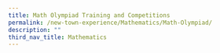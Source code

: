 ```yaml
---
title: Math Olympiad Training and Competitions
permalink: /new-town-experience/Mathematics/Math-Olympiad/
description: ""
third_nav_title: Mathematics
---
```

